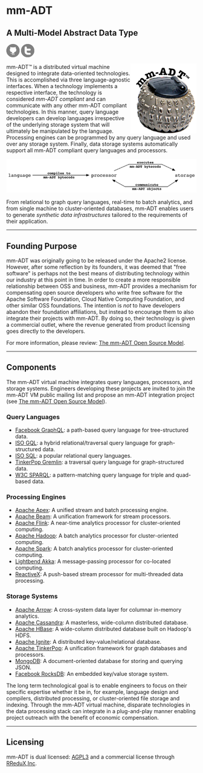 # mm-ADT
## A Multi-Model Abstract Data Type

<a href="https://github.com/mm-adt"><img src="assets/images/github-icon.png" alt="GitHub" width="35" /></a>
<a href="http://twitter.com/_mmadt"><img src="assets/images/twitter-icon.png" alt="Twitter" width="35" /></a>

<img src="assets/images/mm-adt-logo.png" alt="mm-ADT" width="175" style="float:right;"/> mm-ADT&#8482; is a distributed virtual machine designed to integrate data-oriented technologies. This is accomplished via three language-agnostic interfaces. When a technology implements a respective interface, the technology is considered _mm-ADT compliant_ and can communicate with any other mm-ADT compliant technologies. In this manner, query language developers can develop languages irrespective of the underlying storage system that will ultimately be manipulated by the language. Processing engines can be programmed by any query language and used over any storage system. Finally, data storage systems automatically support all mm-ADT compliant query languages and processors.

<img src="assets/images/lang-proc-store.png" alt="mm-ADT Components" width="600" />

From relational to graph query languages, real-time to batch analytics, and from single machine to cluster-oriented databases, mm-ADT enables users to generate _synthetic data infrastructures_ tailored to the requirements of their application.

---

## Founding Purpose

mm-ADT was originally going to be released under the Apache2 license. However, after some reflection by its founders, it was deemed that "free software" is perhaps not the best means of distributing technology within our industry at this point in time. In order to create a more responsible relationship between OSS and business, mm-ADT provides a mechanism for compensating open source developers who write free software for the Apache Software Foundation, Cloud Native Computing Foundation, and other similar OSS foundations. The intention is _not_ to have developers abandon their foundation affiliations, but instead to encourage them to also integrate their projects with mm-ADT. By doing so, their technology is given a commercial outlet, where the revenue generated from product licensing goes directly to the developers.

For more information, please review: <a href="model.html">The mm-ADT Open Source Model</a>.

---

## Components

The mm-ADT virtual machine integrates query languages, processors, and storage systems. Engineers developing these projects are invited to join the mm-ADT VM public mailing list and propose an mm-ADT integration project (see <a href="model.html">The mm-ADT Open Source Model</a>).

### Query Languages

* [Facebook GraphQL](http://graphql.org/): a path-based query language for tree-structured data.
* [ISO GQL](http://www.gqlstandards.org/): a hybrid relational/traversal query language for graph-structured data.
* [ISO SQL](https://en.wikipedia.org/wiki/SQL): a popular relational query languages.
* [TinkerPop Gremlin](http://tinkerpop.apache.org/gremlin.html): a traversal query language for graph-structured data.
* [W3C SPARQL](http://www.w3.org/TR/sparql11-query/): a pattern-matching query language for triple and quad-based data.

### Processing Engines

* [Apache Apex](http://apex.apache.org): A unified stream and batch processing engine.
* [Apache Beam](http://beam.apache.org): A unification framework for stream processors.
* [Apache Flink](http://flink.apache.org): A near-time analytics processor for cluster-oriented computing.
* [Apache Hadoop](http://hadoop.apache.org): A batch analytics processor for cluster-oriented computing.
* [Apache Spark](http://spark.apache.org): A batch analytics processor for cluster-oriented computing.
* [Lightbend Akka](http://akka.io): A message-passing processor for co-located computing.
* [ReactiveX](http://reactivex.io/): A push-based stream processor for multi-threaded data processing.

### Storage Systems

* [Apache Arrow](http://arrow.apache.org): A cross-system data layer for columnar in-memory analytics.
* [Apache Cassandra](http://cassandra.apache.org): A masterless, wide-column distributed database.
* [Apache HBase](http://hbase.apache.org): A wide-column distributed database built on Hadoop's HDFS.
* [Apache Ignite](http://ignite.apache.org): A distributed key-value/relational database.
* [Apache TinkerPop](http://tinkerpop.apache.org): A unification framework for graph databases and processors.
* [MongoDB](https://www.mongodb.com/): A document-oriented database for storing and querying JSON.
* [Facebook RocksDB](https://rocksdb.org/): An embedded key/value storage system.

The long term technological goal is to enable engineers to focus on their specific expertise whether it be in, for example, language design and compilers, distributed processing, or cluster-oriented file storage and indexing. Through the mm-ADT virtual machine, disparate technologies in the data processing stack can integrate in a plug-and-play manner enabling project outreach with the benefit of economic compensation.

---

## Licensing

mm-ADT is dual licensed: [AGPL3](https://www.gnu.org/licenses/agpl-3.0.txt) and a commercial license through [RReduX,Inc](http://rredux.com). 
